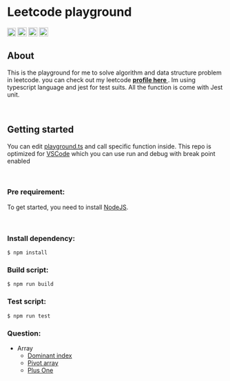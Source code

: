 # Leetcode playground



<img   src="https://img.shields.io/badge/-jest-%23C21325?style=for-the-badge&logo=jest&logoColor=white" height="20" /> 
 <img alt="React" src="https://img.shields.io/badge/typescript-%23007ACC.svg?style=for-the-badge&logo=typescript&logoColor=white"  height="21"  />
 <img alt="React" src="https://img.shields.io/badge/node.js-6DA55F?style=for-the-badge&logo=node.js&logoColor=white"  height="21"  />
<a href="https://leetcode.com/burhanhelmy/"><img   src="https://img.shields.io/badge/dynamic/json?style=for-the-badge&labelColor=black&color=%23ffa116&label=Solved&query=solvedOverTotal&url=https%3A%2F%2Fleetcode-badge.vercel.app%2Fapi%2Fusers%2Fburhanhelmy&logo=leetcode&logoColor=yellow" height="21"  /> </a>

<br />

## About


This is the playground for me to solve algorithm and data structure problem in leetcode. you can check out my leetcode <b> <a  href="https://leetcode.com/burhanhelmy"> profile here </a> </b>. Im using typescript language and jest for test suits. All the function is come with Jest unit.

<br />

## Getting started 

You can edit [playground.ts](./src/playground.ts) and call specific function inside. This repo is optimized for [VSCode](https://code.visualstudio.com) which you can use run and debug with break point enabled


<br />

### Pre requirement:
To get started, you need to install [NodeJS](https://nodejs.org/en/).

<br />


### Install dependency:
    $ npm install

### Build script:

    $ npm run build

### Test script:

    $ npm run test    


### Question:

* Array
    * [Dominant index](./src/array/dominant_index/dominant_index.md)
    * [Pivot array](./src/array/pivot_array/pivot_array.md)
    * [Plus One](./src/array/plus_one/plus_one.md)




